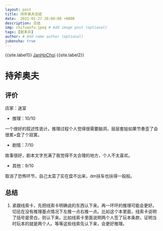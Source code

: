 ```yaml
---
layout: post
title: 持斧奥夫总结
date:  2021-01-27 20:00:00 +0800
description: 总结
img: chifuaofu.jpeg # Add image post (optional)
tags: [剧本杀]
author: # Add name author (optional)
jubensha: true
---
```


{{site.label1}} <a href="https://github.com/janhochoi/" target="\_blank">JanHoChoi</a> {{site.label2}}

# 持斧奥夫

## 评价

店家：迷室

- 推理：10/10

一个很好的叙述性诡计。推理过程个人觉得很需要脑洞，层层套娃如果节奏歪了会很累+盘了个寂寞。

- 剧情：7/10

故事很好，剧本文字充满了我觉得不太合理的地方，个人不太喜欢。

- 其他：9/10

取消了恐怖环节，自己太菜了实在盘不出来，dm扶车也扶得一般般。

## 总结

1. 紧跟线索卡，先把线索卡明确说的东西认下来。再一环环的推理可能会更好。切忌在没有推理基点情况下左推一点右推一点。比如这个本里面，线索卡说明了括号是旁白，则认下来。比如线索卡里面说明两个人签了玩本条款，证明当时玩本的就是两个人。等等这些线索先认下来，会更好推理。